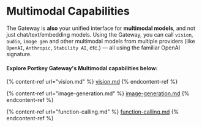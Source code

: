 # Multimodal Capabilities

The Gateway is **also** your unified interface for **multimodal models**, and not just chat/text/embedding models. Using the Gateway, you can call `vision`, `audio`, `image gen` and other multimodal models from multiple providers (like `OpenAI`, `Anthropic`, `Stability AI`, etc.) — all using the familiar OpenAI signature.

#### Explore Portkey Gateway's Multimodal capabilities below:

{% content-ref url="vision.md" %}
[vision.md](vision.md)
{% endcontent-ref %}

{% content-ref url="image-generation.md" %}
[image-generation.md](image-generation.md)
{% endcontent-ref %}

{% content-ref url="function-calling.md" %}
[function-calling.md](function-calling.md)
{% endcontent-ref %}
